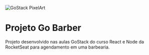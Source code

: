![GoStack PixelArt](https://i.imgur.com/PvS86IK.png)

# Projeto Go Barber

Projeto desenvolvido nas aulas GoStack do curso React e Node da RocketSeat para agendamento em uma barbearia.
